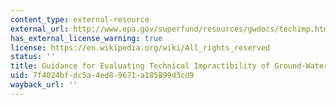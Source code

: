 ```yaml
---
content_type: external-resource
external_url: http://www.epa.gov/superfund/resources/gwdocs/techimp.htm
has_external_license_warning: true
license: https://en.wikipedia.org/wiki/All_rights_reserved
status: ''
title: Guidance for Evaluating Technical Impractibility of Ground-Water Restoration
uid: 7f4024bf-dc5a-4ed8-9671-a185899d3cd9
wayback_url: ''
---
```

